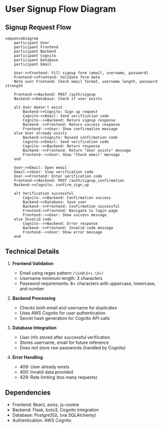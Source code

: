 # User Signup Flow Diagram

## Signup Request Flow

```mermaid
sequenceDiagram
    participant User
    participant Frontend
    participant Backend
    participant Cognito
    participant Database
    participant Email

    User->>Frontend: Fill signup form (email, username, password)
    Frontend->>Frontend: Validate form data
    Note over Frontend: Check email format, username length, password strength
    
    Frontend->>Backend: POST /auth/signup
    Backend->>Database: Check if user exists
    
    alt User doesn't exist
        Backend->>Cognito: Sign up request
        Cognito->>Email: Send verification code
        Cognito-->>Backend: Return signup response
        Backend-->>Frontend: Return success response
        Frontend-->>User: Show confirmation message
    else User already exists
        Backend->>Cognito: Resend confirmation code
        Cognito->>Email: Send verification code
        Cognito-->>Backend: Return response
        Backend-->>Frontend: Return "User exists" message
        Frontend-->>User: Show "Check email" message
    end
    
    User->>Email: Open email
    Email->>User: View verification code
    User->>Frontend: Enter verification code
    Frontend->>Backend: POST /auth/signup_confirmation
    Backend->>Cognito: confirm_sign_up
    
    alt Verification successful
        Cognito-->>Backend: Confirmation success
        Backend->>Database: Save user
        Backend-->>Frontend: Confirmation successful
        Frontend->>Frontend: Navigate to login page
        Frontend-->>User: Show success message
    else Invalid code
        Cognito-->>Backend: Error response
        Backend-->>Frontend: Invalid code message
        Frontend-->>User: Show error message
    end
```

## Technical Details

1. **Frontend Validation**
   - Email using regex pattern `/\S+@\S+\.\S+/`
   - Username minimum length: 3 characters
   - Password requirements: 8+ characters with uppercase, lowercase, and number

2. **Backend Processing**
   - Checks both email and username for duplicates
   - Uses AWS Cognito for user authentication
   - Secret hash generation for Cognito API calls

3. **Database Integration**
   - User info stored after successful verification
   - Stores username, email for future reference
   - Does not store raw passwords (handled by Cognito)

4. **Error Handling**
   - 409: User already exists
   - 400: Invalid data provided
   - 429: Rate limiting (too many requests)

## Dependencies

- Frontend: React, axios, js-cookie
- Backend: Flask, boto3, Cognito integration
- Database: PostgreSQL (via SQLAlchemy)
- Authentication: AWS Cognito
